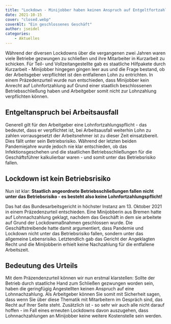 ```yaml
---
title: "Lockdown - Minijobber haben keinen Anspruch auf Entgeltfortzahlung"
date: 2021-10-15
cover: "closed.webp"
coverAlt: "Ein geschlossenes Geschäft"
author: jseidel
categories:
    - Aktuelles
---
```


Während der diversen Lockdowns über die vergangenen zwei Jahren waren viele
Betriebe gezwungen zu schließen und ihre Mitarbeiter in
Kurzarbeit zu schicken. Für Teil- und Vollzeitangestellte gab es staatliche
Hilfpakete durch Kurzarbeit - Minijobber hingegen gingen leer aus und die Frage
bestand, ob der Arbeitsgeber verpflichtet ist den entfallenen Lohn zu entrichten. In einem
Präzedenzurteil wurde nun entschieden, dass Minijobber kein Anrecht auf
Lohnfortzahlung auf Grund einer staatlich beschlossenen Betriebsschließung
haben und Arbeitgeber somit nicht zur Lohnzahlung verpflichten können.

## Entgeltanspruch bei Arbeitsausfall

Generell gilt für den Arbeitgeber eine Lohnfortzahlungspflicht - das bedeutet,
dass er verpflichtet ist, bei Arbeitsausfall weiterhin Lohn zu zahlen
vorrausgesetzt der Arbeitsnehmer ist zu dieser Zeit einsatzbereit. Dies
fällt unter sein Betriebsrisiko. 
Während der letzten beiden Pandemiejahre wurde jedoch nie klar entschieden, ob
das Infektionsgeschehen und die staatlichen Betriebsschließungen für die
Geschäftsführer kalkulierbar waren - und somit unter das Betriebsrisiko fallen. 

## Lockdown ist kein Betriebsrisiko

Nun ist klar: **Staatlich angeordnete Betriebsschließungen fallen nicht unter
das Betriebsrisiko - es besteht also keine Lohnfortzahlungspflicht!**

Das hat das Bundesarbeitsgericht in höchster Instanz am 13. Oktober 2021 in
einem Präzedenzurteil entschieden. Eine Minijobberin aus Bremen hatte auf Lohnnachzahlung geklagt,
nachdem das Geschäft in dem sie arbeitete auf Grund der Lockdowmaßnahmen
geschlossen wurde. Die Geschäftstreibende hatte damit argumentiert, dass
Pandemie und Lockdown nicht unter das Betriebsrisiko fallen, sondern unter das
allgemeine Lebensrisiko. Letztendlich gab das Gericht der Angeklagten Recht und
die Minijobberin erhielt keine Nachzahlung für die entfallene Arbeitszeit. 

## Bedeutung des Urteils

Mit dem Präzendenzurteil können wir nun erstmal klarstellen: Sollte der Betrieb
durch staatliche Hand zum Schließen gezwungen worden sein, haben die geringfügig
Angestellten keinen Anspruch auf eine Lohnnachzahlung. Als Arbeitgeber können
Sie somit mit Sicherheit sagen, dass wenn Sie über diese Thematik mit
Mitarbeitern im Gespräch sind, das Recht auf Ihrer Seite steht. 
Zusätzlich ist - so sehr wir auch alle nicht darauf hoffen - im Fall eines
erneuten Lockdowns davon auszugehen, dass Lohnnachzahlungen an Minijobber keine
weitere Kostenstelle sein werden. 

